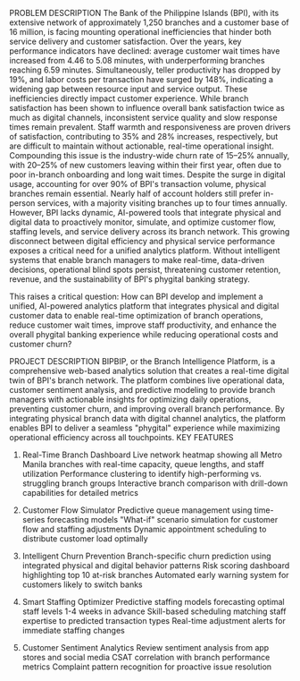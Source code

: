 PROBLEM DESCRIPTION
The Bank of the Philippine Islands (BPI), with its extensive network of approximately 1,250 branches and a customer base of 16 million, is facing mounting operational inefficiencies that hinder both service delivery and customer satisfaction. Over the years, key performance indicators have declined: average customer wait times have increased from 4.46 to 5.08 minutes, with underperforming branches reaching 6.59 minutes. Simultaneously, teller productivity has dropped by 19%, and labor costs per transaction have surged by 148%, indicating a widening gap between resource input and service output.
These inefficiencies directly impact customer experience. While branch satisfaction has been shown to influence overall bank satisfaction twice as much as digital channels, inconsistent service quality and slow response times remain prevalent. Staff warmth and responsiveness are proven drivers of satisfaction, contributing to 35% and 28% increases, respectively, but are difficult to maintain without actionable, real-time operational insight. Compounding this issue is the industry-wide churn rate of 15–25% annually, with 20–25% of new customers leaving within their first year, often due to poor in-branch onboarding and long wait times.
Despite the surge in digital usage, accounting for over 90% of BPI's transaction volume, physical branches remain essential. Nearly half of account holders still prefer in-person services, with a majority visiting branches up to four times annually. However, BPI lacks dynamic, AI-powered tools that integrate physical and digital data to proactively monitor, simulate, and optimize customer flow, staffing levels, and service delivery across its branch network.
This growing disconnect between digital efficiency and physical service performance exposes a critical need for a unified analytics platform. Without intelligent systems that enable branch managers to make real-time, data-driven decisions, operational blind spots persist, threatening customer retention, revenue, and the sustainability of BPI's phygital banking strategy.



This raises a critical question:
How can BPI develop and implement a unified, AI-powered analytics platform that integrates physical and digital customer data to enable real-time optimization of branch operations, reduce customer wait times, improve staff productivity, and enhance the overall phygital banking experience while reducing operational costs and customer churn?

PROJECT DESCRIPTION
BIPBIP, or the Branch Intelligence Platform, is a comprehensive web-based analytics solution that creates a real-time digital twin of BPI's branch network. The platform combines live operational data, customer sentiment analysis, and predictive modeling to provide branch managers with actionable insights for optimizing daily operations, preventing customer churn, and improving overall branch performance.
By integrating physical branch data with digital channel analytics, the platform enables BPI to deliver a seamless "phygital" experience while maximizing operational efficiency across all touchpoints.
KEY FEATURES
1. Real-Time Branch Dashboard
Live network heatmap showing all Metro Manila branches with real-time capacity, queue lengths, and staff utilization
Performance clustering to identify high-performing vs. struggling branch groups
Interactive branch comparison with drill-down capabilities for detailed metrics
2. Customer Flow Simulator
Predictive queue management using time-series forecasting models
"What-if" scenario simulation for customer flow and staffing adjustments
Dynamic appointment scheduling to distribute customer load optimally


3. Intelligent Churn Prevention
Branch-specific churn prediction using integrated physical and digital behavior patterns
Risk scoring dashboard highlighting top 10 at-risk branches
Automated early warning system for customers likely to switch banks
4. Smart Staffing Optimizer
Predictive staffing models forecasting optimal staff levels 1-4 weeks in advance
Skill-based scheduling matching staff expertise to predicted transaction types
Real-time adjustment alerts for immediate staffing changes
5. Customer Sentiment Analytics
Review sentiment analysis from app stores and social media
CSAT correlation with branch performance metrics
Complaint pattern recognition for proactive issue resolution
